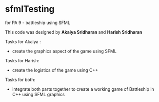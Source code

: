 # sfmlTesting
for PA 9 - battleship using SFML

This code was designed by **Akalya Sridharan** and **Harish Sridharan**

Tasks for Akalya : 
- create the graphics aspect of the game using SFML

Tasks for Harish:
- create the logistics of the game using C++

Tasks for both:
- integrate both parts together to create a working game of Battleship in C++ using SFML graphics
